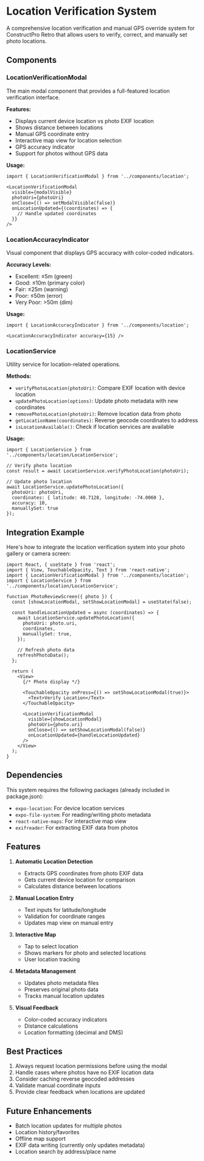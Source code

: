 # Location Verification System

A comprehensive location verification and manual GPS override system for ConstructPro Retro that allows users to verify, correct, and manually set photo locations.

## Components

### LocationVerificationModal

The main modal component that provides a full-featured location verification interface.

**Features:**
- Displays current device location vs photo EXIF location
- Shows distance between locations
- Manual GPS coordinate entry
- Interactive map view for location selection
- GPS accuracy indicator
- Support for photos without GPS data

**Usage:**
```tsx
import { LocationVerificationModal } from '../components/location';

<LocationVerificationModal
  visible={modalVisible}
  photoUri={photoUri}
  onClose={() => setModalVisible(false)}
  onLocationUpdated={(coordinates) => {
    // Handle updated coordinates
  }}
/>
```

### LocationAccuracyIndicator

Visual component that displays GPS accuracy with color-coded indicators.

**Accuracy Levels:**
- Excellent: ≤5m (green)
- Good: ≤10m (primary color)
- Fair: ≤25m (warning)
- Poor: ≤50m (error)
- Very Poor: >50m (dim)

**Usage:**
```tsx
import { LocationAccuracyIndicator } from '../components/location';

<LocationAccuracyIndicator accuracy={15} />
```

### LocationService

Utility service for location-related operations.

**Methods:**
- `verifyPhotoLocation(photoUri)`: Compare EXIF location with device location
- `updatePhotoLocation(options)`: Update photo metadata with new coordinates
- `removePhotoLocation(photoUri)`: Remove location data from photo
- `getLocationName(coordinates)`: Reverse geocode coordinates to address
- `isLocationAvailable()`: Check if location services are available

**Usage:**
```tsx
import { LocationService } from '../components/location/LocationService';

// Verify photo location
const result = await LocationService.verifyPhotoLocation(photoUri);

// Update photo location
await LocationService.updatePhotoLocation({
  photoUri: photoUri,
  coordinates: { latitude: 40.7128, longitude: -74.0060 },
  accuracy: 10,
  manuallySet: true
});
```

## Integration Example

Here's how to integrate the location verification system into your photo gallery or camera screen:

```tsx
import React, { useState } from 'react';
import { View, TouchableOpacity, Text } from 'react-native';
import { LocationVerificationModal } from '../components/location';
import { LocationService } from '../components/location/LocationService';

function PhotoReviewScreen({ photo }) {
  const [showLocationModal, setShowLocationModal] = useState(false);

  const handleLocationUpdated = async (coordinates) => {
    await LocationService.updatePhotoLocation({
      photoUri: photo.uri,
      coordinates,
      manuallySet: true,
    });
    
    // Refresh photo data
    refreshPhotoData();
  };

  return (
    <View>
      {/* Photo display */}
      
      <TouchableOpacity onPress={() => setShowLocationModal(true)}>
        <Text>Verify Location</Text>
      </TouchableOpacity>

      <LocationVerificationModal
        visible={showLocationModal}
        photoUri={photo.uri}
        onClose={() => setShowLocationModal(false)}
        onLocationUpdated={handleLocationUpdated}
      />
    </View>
  );
}
```

## Dependencies

This system requires the following packages (already included in package.json):
- `expo-location`: For device location services
- `expo-file-system`: For reading/writing photo metadata
- `react-native-maps`: For interactive map view
- `exifreader`: For extracting EXIF data from photos

## Features

1. **Automatic Location Detection**
   - Extracts GPS coordinates from photo EXIF data
   - Gets current device location for comparison
   - Calculates distance between locations

2. **Manual Location Entry**
   - Text inputs for latitude/longitude
   - Validation for coordinate ranges
   - Updates map view on manual entry

3. **Interactive Map**
   - Tap to select location
   - Shows markers for photo and selected locations
   - User location tracking

4. **Metadata Management**
   - Updates photo metadata files
   - Preserves original photo data
   - Tracks manual location updates

5. **Visual Feedback**
   - Color-coded accuracy indicators
   - Distance calculations
   - Location formatting (decimal and DMS)

## Best Practices

1. Always request location permissions before using the modal
2. Handle cases where photos have no EXIF location data
3. Consider caching reverse geocoded addresses
4. Validate manual coordinate inputs
5. Provide clear feedback when locations are updated

## Future Enhancements

- Batch location updates for multiple photos
- Location history/favorites
- Offline map support
- EXIF data writing (currently only updates metadata)
- Location search by address/place name